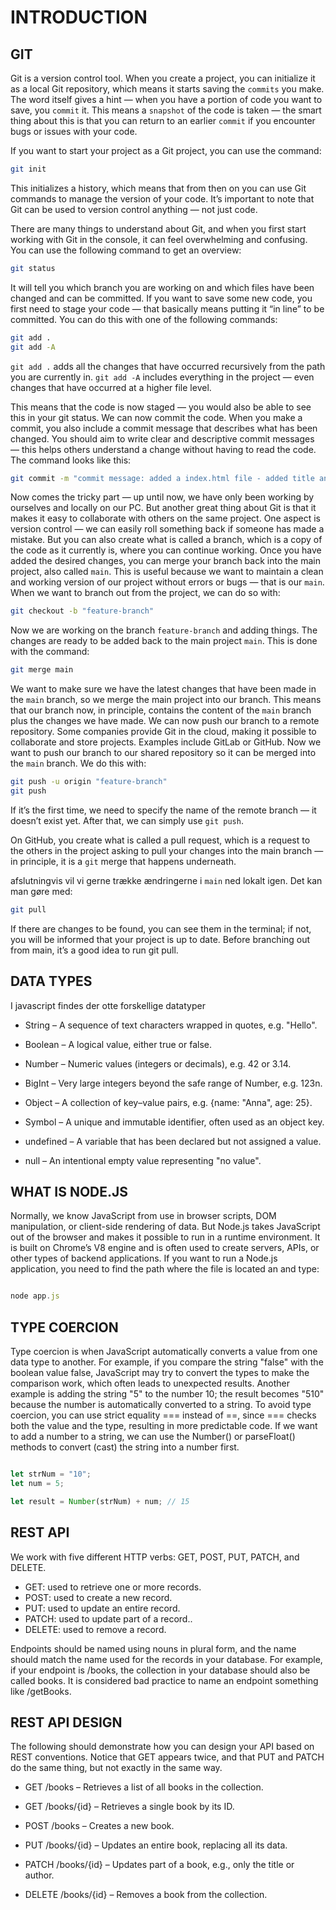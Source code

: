 # INTRODUCTION

## GIT

Git is a version control tool. When you create a project, you can initialize it as a local Git repository, which means it starts saving the `commits` you make. The word itself gives a hint — when you have a portion of code you want to save, you `commit` it. This means a `snapshot` of the code is taken — the smart thing about this is that you can return to an earlier `commit` if you encounter bugs or issues with your code.

If you want to start your project as a Git project, you can use the command:

```bash
git init

```

 This initializes a history, which means that from then on you can use Git commands to manage the version of your code. It’s important to note that Git can be used to version control anything — not just code.

There are many things to understand about Git, and when you first start working with Git in the console, it can feel overwhelming and confusing. You can use the following command to get an overview:

 ```bash
git status
 ```
It will tell you which branch you are working on and which files have been changed and can be committed. If you want to save some new code, you first need to stage your code — that basically means putting it “in line” to be committed. You can do this with one of the following commands:


 ```bash
git add .
git add -A
 ```

`git add .` adds all the changes that have occurred recursively from the path you are currently in.
`git add -A` includes everything in the project — even changes that have occurred at a higher file level. 

This means that the code is now staged — you would also be able to see this in your git status. We can now commit the code. When you make a commit, you also include a commit message that describes what has been changed. You should aim to write clear and descriptive commit messages — this helps others understand a change without having to read the code. The command looks like this:

```bash
git commit -m "commit message: added a index.html file - added title and header"

```

Now comes the tricky part — up until now, we have only been working by ourselves and locally on our PC. But another great thing about Git is that it makes it easy to collaborate with others on the same project. One aspect is version control — we can easily roll something back if someone has made a mistake. But you can also create what is called a branch, which is a copy of the code as it currently is, where you can continue working. Once you have added the desired changes, you can merge your branch back into the main project, also called `main`. This is useful because we want to maintain a clean and working version of our project without errors or bugs — that is our `main`. When we want to branch out from the project, we can do so with:


```bash
git checkout -b "feature-branch"

```

Now we are working on the branch `feature-branch` and adding things. The changes are ready to be added back to the main project `main`. This is done with the command:


```bash
git merge main 

```

We want to make sure we have the latest changes that have been made in the `main` branch, so we merge the main project into our branch. This means that our branch now, in principle, contains the content of the `main` branch plus the changes we have made. We can now push our branch to a remote repository. Some companies provide Git in the cloud, making it possible to collaborate and store projects. Examples include GitLab or GitHub. Now we want to push our branch to our shared repository so it can be merged into the `main` branch. We do this with:

```bash
git push -u origin "feature-branch"
git push

```

If it’s the first time, we need to specify the name of the remote branch — it doesn’t exist yet. After that, we can simply use `git push`.

On GitHub, you create what is called a pull request, which is a request to the others in the project asking to pull your changes into the main branch — in principle, it is a `git` merge that happens underneath.

afslutningvis vil vi gerne trække ændringerne i `main` ned lokalt igen. Det kan man gøre med: 


```bash
git pull

```

If there are changes to be found, you can see them in the terminal; if not, you will be informed that your project is up to date. Before branching out from main, it’s a good idea to run git pull.



## DATA TYPES

I javascript findes der otte forskellige datatyper

- String – A sequence of text characters wrapped in quotes, e.g. "Hello".

- Boolean – A logical value, either true or false.

- Number – Numeric values (integers or decimals), e.g. 42 or 3.14.

- BigInt – Very large integers beyond the safe range of Number, e.g. 123n.

- Object – A collection of key–value pairs, e.g. {name: "Anna", age: 25}.

- Symbol – A unique and immutable identifier, often used as an object key.

- undefined – A variable that has been declared but not assigned a value.

- null – An intentional empty value representing "no value".


## WHAT IS NODE.JS

Normally, we know JavaScript from use in browser scripts, DOM manipulation, or client-side rendering of data. But Node.js takes JavaScript out of the browser and makes it possible to run in a runtime environment. It is built on Chrome’s V8 engine and is often used to create servers, APIs, or other types of backend applications. If you want to run a Node.js application, you need to find the path where the file is located an and type:

```js

node app.js

```

##  TYPE COERCION

Type coercion is when JavaScript automatically converts a value from one data type to another. For example, if you compare the string "false" with the boolean value false, JavaScript may try to convert the types to make the comparison work, which often leads to unexpected results. Another example is adding the string "5" to the number 10; the result becomes "510" because the number is automatically converted to a string. To avoid type coercion, you can use strict equality === instead of ==, since === checks both the value and the type, resulting in more predictable code. If we want to add a number to a string, we can use the Number() or parseFloat() methods to convert (cast) the string into a number first.

```js

let strNum = "10";
let num = 5;

let result = Number(strNum) + num; // 15
```

## REST API

We work with five different HTTP verbs: GET, POST, PUT, PATCH, and DELETE.

- GET: used to retrieve one or more records.
- POST: used to create a new record.
- PUT: used to update an entire record.
- PATCH: used to update part of a record..
- DELETE: used to remove a record.

Endpoints should be named using nouns in plural form, and the name should match the name used for the records in your database. For example, if your endpoint is /books, the collection in your database should also be called books. It is considered bad practice to name an endpoint something like /getBooks.


## REST API DESIGN

The following should demonstrate how you can design your API based on REST conventions. Notice that GET appears twice, and that PUT and PATCH do the same thing, but not exactly in the same way.

- GET /books – Retrieves a list of all books in the collection.

- GET /books/{id} – Retrieves a single book by its ID.

- POST /books – Creates a new book.

- PUT /books/{id} – Updates an entire book, replacing all its data.

- PATCH /books/{id} – Updates part of a book, e.g., only the title or author.

- DELETE /books/{id} – Removes a book from the collection.